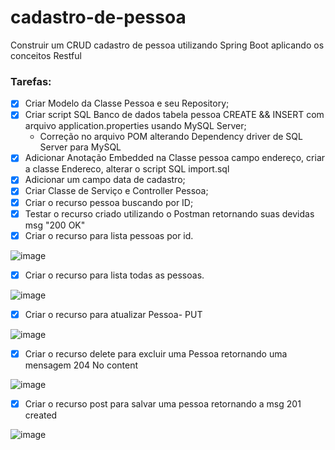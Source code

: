 # cadastro-de-pessoa

Construir um CRUD cadastro de pessoa utilizando Spring Boot aplicando os conceitos Restful 

### Tarefas:

- [X] Criar Modelo da Classe Pessoa e seu Repository;
- [X] Criar script SQL Banco de dados tabela pessoa CREATE && INSERT com arquivo application.properties usando MySQL Server; 
  * Correção no arquivo POM alterando Dependency driver de SQL Server para MySQL 
- [X] Adicionar Anotação Embedded na Classe pessoa campo endereço, criar a classe Endereco, alterar o script SQL import.sql
- [X] Adicionar um campo data de cadastro; 
- [X] Criar Classe de Serviço e Controller Pessoa;
- [X] Criar o recurso pessoa buscando por ID;
- [X] Testar o recurso criado utilizando o Postman retornando suas devidas msg "200 OK" 
- [X] Criar o recurso para lista pessoas por id.

![image](https://user-images.githubusercontent.com/28118980/216687652-433d237c-8246-47f7-ae57-2032e101fd9d.png)

- [X] Criar o recurso para lista todas as pessoas.
 
![image](https://user-images.githubusercontent.com/28118980/216686866-8f94cb0a-b9ea-447f-8d6b-7547092ebeb6.png)

- [X] Criar o recurso para atualizar Pessoa- PUT

![image](https://user-images.githubusercontent.com/28118980/216682482-4c446747-3e55-4477-a4cf-7e03db18b940.png)

- [X] Criar o recurso delete para excluir uma Pessoa retornando uma mensagem 204 No content

![image](https://user-images.githubusercontent.com/28118980/216687143-af0de79e-4719-41b0-ae08-de3dd54aa817.png)

- [X] Criar o recurso post para salvar uma pessoa retornando a msg 201 created

![image](https://user-images.githubusercontent.com/28118980/216848268-4ee97ffc-57fd-4d5a-86b4-2467dbbe6aa7.png)



